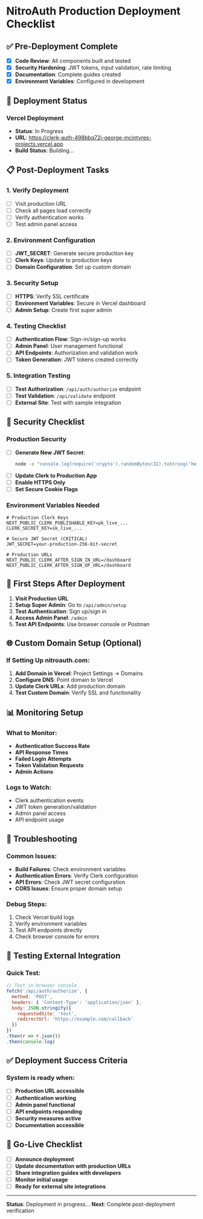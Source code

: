 # NitroAuth Production Deployment Checklist

## ✅ Pre-Deployment Complete
- [x] **Code Review**: All components built and tested
- [x] **Security Hardening**: JWT tokens, input validation, rate limiting
- [x] **Documentation**: Complete guides created
- [x] **Environment Variables**: Configured in development

## 🚀 Deployment Status

### Vercel Deployment
- **Status**: In Progress
- **URL**: https://clerk-auth-498bbq72i-george-mcintyres-projects.vercel.app
- **Build Status**: Building...

## 📋 Post-Deployment Tasks

### 1. Verify Deployment
- [ ] Visit production URL
- [ ] Check all pages load correctly
- [ ] Verify authentication works
- [ ] Test admin panel access

### 2. Environment Configuration
- [ ] **JWT_SECRET**: Generate secure production key
- [ ] **Clerk Keys**: Update to production keys
- [ ] **Domain Configuration**: Set up custom domain

### 3. Security Setup
- [ ] **HTTPS**: Verify SSL certificate
- [ ] **Environment Variables**: Secure in Vercel dashboard
- [ ] **Admin Setup**: Create first super admin

### 4. Testing Checklist
- [ ] **Authentication Flow**: Sign-in/sign-up works
- [ ] **Admin Panel**: User management functional
- [ ] **API Endpoints**: Authorization and validation work
- [ ] **Token Generation**: JWT tokens created correctly

### 5. Integration Testing
- [ ] **Test Authorization**: `/api/auth/authorize` endpoint
- [ ] **Test Validation**: `/api/validate` endpoint
- [ ] **External Site**: Test with sample integration

## 🔐 Security Checklist

### Production Security
- [ ] **Generate New JWT Secret**:
  ```bash
  node -e "console.log(require('crypto').randomBytes(32).toString('hex'))"
  ```
- [ ] **Update Clerk to Production App**
- [ ] **Enable HTTPS Only**
- [ ] **Set Secure Cookie Flags**

### Environment Variables Needed
```env
# Production Clerk Keys
NEXT_PUBLIC_CLERK_PUBLISHABLE_KEY=pk_live_...
CLERK_SECRET_KEY=sk_live_...

# Secure JWT Secret (CRITICAL)
JWT_SECRET=your-production-256-bit-secret

# Production URLs
NEXT_PUBLIC_CLERK_AFTER_SIGN_IN_URL=/dashboard
NEXT_PUBLIC_CLERK_AFTER_SIGN_UP_URL=/dashboard
```

## 🎯 First Steps After Deployment

1. **Visit Production URL**
2. **Setup Super Admin**: Go to `/api/admin/setup`
3. **Test Authentication**: Sign up/sign in
4. **Access Admin Panel**: `/admin`
5. **Test API Endpoints**: Use browser console or Postman

## 🌐 Custom Domain Setup (Optional)

### If Setting Up nitroauth.com:
1. **Add Domain in Vercel**: Project Settings → Domains
2. **Configure DNS**: Point domain to Vercel
3. **Update Clerk URLs**: Add production domain
4. **Test Custom Domain**: Verify SSL and functionality

## 📊 Monitoring Setup

### What to Monitor:
- **Authentication Success Rate**
- **API Response Times**  
- **Failed Login Attempts**
- **Token Validation Requests**
- **Admin Actions**

### Logs to Watch:
- Clerk authentication events
- JWT token generation/validation
- Admin panel access
- API endpoint usage

## 🔧 Troubleshooting

### Common Issues:
- **Build Failures**: Check environment variables
- **Authentication Errors**: Verify Clerk configuration
- **API Errors**: Check JWT secret configuration
- **CORS Issues**: Ensure proper domain setup

### Debug Steps:
1. Check Vercel build logs
2. Verify environment variables
3. Test API endpoints directly
4. Check browser console for errors

## 📱 Testing External Integration

### Quick Test:
```javascript
// Test in browser console
fetch('/api/auth/authorize', {
  method: 'POST',
  headers: { 'Content-Type': 'application/json' },
  body: JSON.stringify({
    requestedSite: 'test',
    redirectUrl: 'https://example.com/callback'
  })
})
.then(r => r.json())
.then(console.log)
```

## ✅ Deployment Success Criteria

### System is ready when:
- [ ] **Production URL accessible**
- [ ] **Authentication working**
- [ ] **Admin panel functional**
- [ ] **API endpoints responding**
- [ ] **Security measures active**
- [ ] **Documentation accessible**

## 🎉 Go-Live Checklist

- [ ] **Announce deployment**
- [ ] **Update documentation with production URLs**
- [ ] **Share integration guides with developers**
- [ ] **Monitor initial usage**
- [ ] **Ready for external site integrations**

---

**Status**: Deployment in progress...
**Next**: Complete post-deployment verification
